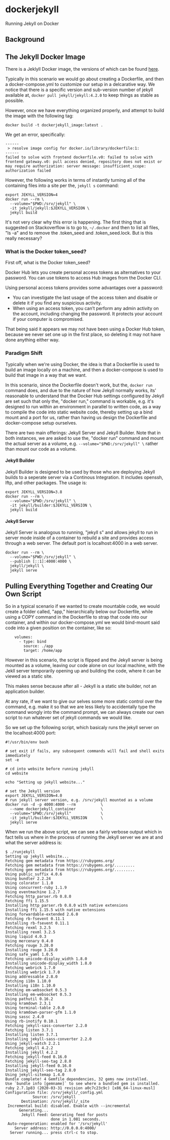 # dockerjekyll

Running Jekyll on Docker

## Background


## The Jekyll Docker Image

There is a Jeklyll Docker image, the versions of which can be found [here](https://hub.docker.com/r/jekyll/jekyll/tags).

Typically in this scenario we would go about creating a Dockerfile, and then a docker-compose.yml to customize our setup in a delcarative way. We notice that there is a specific version and sub-version number of jekyll available at, ```docker pull jekyll/jekyll:4.2.0``` to keep things as stable as possible.

However, once we have everything organized properly, and attempt to build the image with the following tag:

```
docker build -t dockerjekyll_image:latest .
```

We get an error, specifically:

```
------
 > resolve image config for docker.io/library/dockerfile:1:
------
failed to solve with frontend dockerfile.v0: failed to solve with frontend gateway.v0: pull access denied, repository does not exist or may require authorization: server message: insufficient_scope: authorization failed
```

However, the following works in terms of instantly turning all of the containing files into a site per the, `jekyll s` command:

```
export JEKYLL_VERSION=4
docker run --rm \
  --volume="$PWD:/srv/jekyll" \
  -it jekyll/jekyll:$JEKYLL_VERSION \
  jekyll build
```

It's not very clear why this error is happening.  The first thing that is suggested on Stackoverflow is to go to, ```~/.docker``` and then to list all files, "ls -a" and to remove the .token_seed and .token_seed.lock.  But is this really necessary?

### What is the Docker token_seed?

First off, what is the Docker token_seed?

Docker Hub lets you create personal access tokens as alternatives to your password. You can use tokens to access Hub images from the Docker CLI.

Using personal access tokens provides some advantages over a password:

* You can investigate the last usage of the access token and disable or delete it if you find any suspicious activity.
* When using an access token, you can’t perform any admin activity on the account, including changing the password. It protects your account if your computer is compromised.

That being said it appears we may not have been using a Docker Hub token, because we never set one up in the first place, so deleting it may not have done anything either way.

### Paradigm Shift

Typically when we're using Docker, the idea is that a Dockerfile is used to build an image locally on a machine, and then a docker-compose is used to build that image in a way that we want.

In this scenario, since the Dockerfile doesn't work, but the, ```docker run``` command does, and due to the nature of how Jekyll normally works, its' reasonable to understand that the Docker Hub settings configured by Jekyll are set such that only the, "docker run," command is workable, e.g. it's designed to run within an environment in parallel to written code, as a way to compile the code into static website code, thereby setting up a bind mount and a port for us, rather than having us design the Dockerfile and docker-compose setup ourselves.

There are two main offerings: Jekyll Server and Jekyll Builder.  Note that in both instances, we are asked to use the, "docker run" command and mount the actual server as a volume, e.g. ```--volume="$PWD:/srv/jekyll" \``` rather than mount our code as a volume.
#### Jekyll Builder

Jekyll Builder is designed to be used by those who are deploying Jekyll builds to a seperate server via a Continous Integration. It includes openssh, lftp, and other packages.  The usage is:

```
export JEKYLL_VERSION=3.8
docker run --rm \
  --volume="$PWD:/srv/jekyll" \
  -it jekyll/builder:$JEKYLL_VERSION \
  jekyll build
```

#### Jekyll Server

Jekyll Server is analogous to running, "jekyll s" and allows jekyll to run in server mode inside of a container to rebuild a site and provides access through a web server. The default port is localhost:4000 in a web server.

```
docker run --rm \
  --volume="$PWD:/srv/jekyll" \
  --publish [::1]:4000:4000 \
  jekyll/jekyll \
  jekyll serve
```
## Pulling Everything Together and Creating Our Own Script

So in a typical scenario if we wanted to create mountable code, we would create a folder called, "app," hierarchically below our Dockerfile, while using a COPY command in the Dockerfile to strap that code into our container, and within our docker-compose.yml we would bind-mount said code into a given position on the container, like so:

```
    volumes:
      - type: bind
        source: ./app
        target: /home/app

```

However in this scenario, the script is flipped and the Jekyll server is being mounted as a volume, leaving our code alone on our local machine, with the Jekll server temporarily opening up and building the code, where it can be viewed as a static site.

This makes sense because after all - Jekyll is a static site builder, not an application builder.

At any rate, if we want to give our selves some more static control over the command, e.g. make it so that we are less likely to accidentally type the command wongly into the command prompt, we can always create our own script to run whatever set of jekyll commands we would like.

So we set up the following script, which basicaly runs the jekyll server on the localhost:4000 port:

```
#!/usr/bin/env bash

# set exit if fails, any subsequent commands will fail and shell exits immediately
set -e

# cd into website before running jekyll
cd website

echo "Setting up jekyll website..."

# set the Jekyll version
export JEKYLL_VERSION=4.0
# run jekyll server version, e.g. /srv/jekyll mounted as a volume
docker run -d -p 4000:4000 --rm           \
  --name dockerjekyll_container           \
  --volume="$PWD:/srv/jekyll"             \
  -it jekyll/builder:$JEKYLL_VERSION      \
  jekyll serve
```

When we run the above script, we can see a fairly verbose output which in fact tells us where in the process of running the Jekyll server we are at and what the server address is:

```
$ ./runjekyll
Setting up jekyll website...
Fetching gem metadata from https://rubygems.org/
Fetching gem metadata from https://rubygems.org/.........
Fetching gem metadata from https://rubygems.org/.........
Using public_suffix 4.0.6
Using bundler 2.2.24
Using colorator 1.1.0
Using concurrent-ruby 1.1.9
Using eventmachine 1.2.7
Fetching http_parser.rb 0.8.0
Fetching ffi 1.15.5
Installing http_parser.rb 0.8.0 with native extensions
Installing ffi 1.15.5 with native extensions
Using forwardable-extended 2.6.0
Fetching rb-fsevent 0.11.1
Installing rb-fsevent 0.11.1
Fetching rexml 3.2.5
Installing rexml 3.2.5
Using liquid 4.0.3
Using mercenary 0.4.0
Fetching rouge 3.28.0
Installing rouge 3.28.0
Using safe_yaml 1.0.5
Fetching unicode-display_width 1.8.0
Installing unicode-display_width 1.8.0
Fetching webrick 1.7.0
Installing webrick 1.7.0
Using addressable 2.8.0
Fetching i18n 1.10.0
Installing i18n 1.10.0
Fetching em-websocket 0.5.3
Installing em-websocket 0.5.3
Using pathutil 0.16.2
Using kramdown 2.3.1
Using terminal-table 2.0.0
Using kramdown-parser-gfm 1.1.0
Using sassc 2.4.0
Using rb-inotify 0.10.1
Fetching jekyll-sass-converter 2.2.0
Fetching listen 3.7.1
Installing listen 3.7.1
Installing jekyll-sass-converter 2.2.0
Using jekyll-watch 2.2.1
Fetching jekyll 4.2.2
Installing jekyll 4.2.2
Fetching jekyll-feed 0.16.0
Fetching jekyll-seo-tag 2.8.0
Installing jekyll-feed 0.16.0
Installing jekyll-seo-tag 2.8.0
Using jekyll-sitemap 1.4.0
Bundle complete! 4 Gemfile dependencies, 32 gems now installed.
Use `bundle info [gemname]` to see where a bundled gem is installed.
ruby 2.7.1p83 (2020-03-31 revision a0c7c23c9c) [x86_64-linux-musl]
Configuration file: /srv/jekyll/_config.yml
            Source: /srv/jekyll
       Destination: /srv/jekyll/_site
 Incremental build: disabled. Enable with --incremental
      Generating...
       Jekyll Feed: Generating feed for posts
                    done in 1.081 seconds.
 Auto-regeneration: enabled for '/srv/jekyll'
    Server address: http://0.0.0.0:4000/
  Server running... press ctrl-c to stop.
```